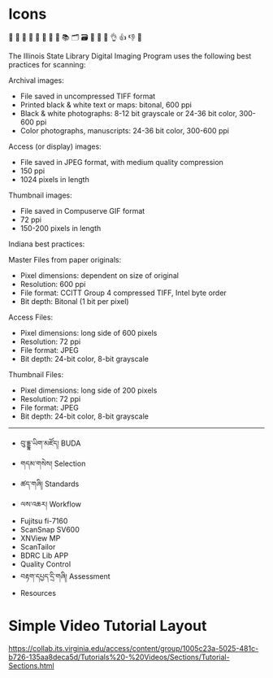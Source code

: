 # Icons

📁 📂
📄
📕 
📖 
📗 
📘 
📙 
📚
🗂 
🗃 
📓 
📔 
📝
👌
👍 
👎
👏


The Illinois State Library Digital Imaging Program uses the following best practices for scanning:

Archival images:
* File saved in uncompressed TIFF format
* Printed black & white text or maps: bitonal, 600 ppi
* Black & white photographs: 8-12 bit grayscale or 24-36 bit color, 300-600 ppi
* Color photographs, manuscripts: 24-36 bit color, 300-600 ppi

Access (or display) images:
* File saved in JPEG format, with medium quality compression
* 150 ppi
* 1024 pixels in length

Thumbnail images:
* File saved in Compuserve GIF format
* 72 ppi
* 150-200 pixels in length


Indiana best practices:

Master Files from paper originals:
* Pixel dimensions: dependent on size of original
* Resolution: 600 ppi
* File format: CCITT Group 4 compressed TIFF, Intel byte order
* Bit depth: Bitonal (1 bit per pixel) 

Access Files:
* Pixel dimensions: long side of 600 pixels
* Resolution: 72 ppi
* File format: JPEG
* Bit depth: 24-bit color, 8-bit grayscale

Thumbnail Files:
* Pixel dimensions: long side of 200 pixels
* Resolution: 72 ppi
* File format: JPEG
* Bit depth: 24-bit color, 8-bit grayscale 
___

* བུ་དྡྷ་ཡིག་མཛོད། BUDA
* གདམ་གསེས། Selection
* ཚད་གཞི། Standards
* ལས་འཆར། Workflow
* Fujitsu fi-7160
* ScanSnap SV600
* XNView MP
* ScanTailor
* BDRC Lib APP
* Quality Control
* བརྟག་དཔྱད་དྲི་གཞི། Assessment
* Resources

# Simple Video Tutorial Layout
https://collab.its.virginia.edu/access/content/group/1005c23a-5025-481c-b726-135aa8deca5d/Tutorials%20-%20Videos/Sections/Tutorial-Sections.html